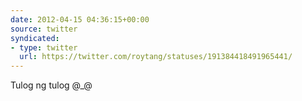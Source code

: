 ```yaml
---
date: 2012-04-15 04:36:15+00:00
source: twitter
syndicated:
- type: twitter
  url: https://twitter.com/roytang/statuses/191384418491965441/
---
```


Tulog ng tulog @_@